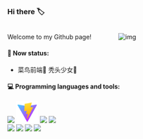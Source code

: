 
### Hi there 🏷️ 
<br />
Welcome to my Github page! 

<img align="right" alt="img" src="https://user-images.githubusercontent.com/91867363/221072494-fe23bed1-e13d-40f1-9e96-5831b4366e06.jpeg" width="50%" height="auto" />


#### 🌱 Now status: 
- 菜鸟前端🥦 秃头少女🐰  

#### :computer: Programming languages and tools: 
<p>
<code><img width="10%" src="https://www.vectorlogo.zone/logos/vuejs/vuejs-ar21.svg"></code>
 <code><img width="10%" height="50px" src="https://raw.githubusercontent.com/vscode-icons/vscode-icons/5a7cb2173c87167e9aa88ac4b0f5301e6eef975c/icons/file_type_vite.svg"></code>
<code><img width="10%" src="https://www.vectorlogo.zone/logos/typescriptlang/typescriptlang-ar21.svg"></code>
<code><img width="10%" src="https://www.vectorlogo.zone/logos/js_webpack/js_webpack-ar21.svg"></code>
<br />
<code><img width="10%" src="https://www.vectorlogo.zone/logos/javascript/javascript-ar21.svg"></code>
<code><img width="8%" src="https://www.vectorlogo.zone/logos/nodejs/nodejs-ar21.svg"></code>
<code><img width="10%" src="https://www.vectorlogo.zone/logos/npmjs/npmjs-ar21.svg"></code>
<code><img width="10%" src="https://www.vectorlogo.zone/logos/git-scm/git-scm-ar21.svg"></code>
<br />
</p>
